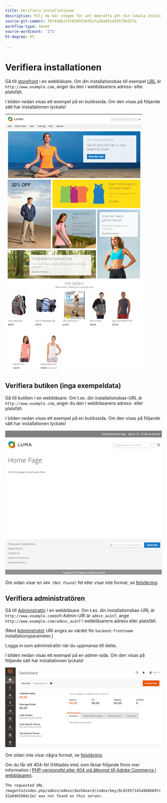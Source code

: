 ```yaml
---
title: Verifiera installationen
description: Följ de här stegen för att bekräfta att din lokala installation av Adobe Commerce eller Magento Open Source lyckades.
source-git-commit: f6f438b17478505536351fa20a051d355f5b157a
workflow-type: tm+mt
source-wordcount: '271'
ht-degree: 0%

---
```



# Verifiera installationen

Gå till [storefront](https://glossary.magento.com/storefront) i en webbläsare. Om din installationsbas till exempel [URL](https://glossary.magento.com/url) är `http://www.example.com`, anger du den i webbläsarens adress- eller platsfält.

I bilden nedan visas ett exempel på en butikssida. Om den visas på följande sätt har installationen lyckats!

![Storefront med Luma-temat](../../assets/installation/install-success_store-luma.png)

## Verifiera butiken (inga exempeldata)

Gå till butiken i en webbläsare. Om t.ex. din installationsbas-URL är `http://www.example.com`, anger du den i webbläsarens adress- eller platsfält.

I bilden nedan visas ett exempel på en butikssida. Om den visas på följande sätt har installationen lyckats!

![Storefront som verifierar en lyckad installation](../../assets/installation/install-success_store.png)

Om sidan visar en `404 (Not Found)` fel eller visar inte format, se [felsökning](https://support.magento.com/hc/en-us/articles/360032994352).

## Verifiera administratören

Gå till [Administratör](https://glossary.magento.com/magento-admin) i en webbläsare. Om t.ex. din installationsbas-URL är `http://www.example.com`och Admin-URI är `admin_au1nT`, ange `http://www.example.com/admin_au1nT` i webbläsarens adress eller platsfält.

(Med [Administratör](https://glossary.magento.com/admin) URI anges av värdet för `backend-frontname` installationsparameter.)

Logga in som administratör när du uppmanas till detta.

I bilden nedan visas ett exempel på en admin-sida. Om den visas på följande sätt har installationen lyckats!

![Administratör som verifierar en lyckad installation](../../assets/installation/install_success_admin.png)

Om sidan inte visar några format, se [felsökning](https://support.magento.com/hc/en-us/articles/360032994352).

Om du får ett 404-fel (Hittades inte) som liknar följande finns mer information i [PHP-versionsfel eller 404 vid åtkomst till Adobe Commerce i webbläsaren](https://support.magento.com/hc/en-us/articles/360033117152).

`The requested URL /magento2index.php/admin/admin/dashboard/index/key/0c81957145a968b697c32a846598dc2e/ was not found on this server.`
